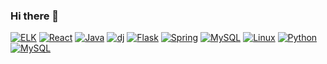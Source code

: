 ### Hi there 👋

<!--
**Jungwoo-20/Jungwoo-20** is a ✨ _special_ ✨ repository because its `README.md` (this file) appears on your GitHub profile.

Here are some ideas to get you started:

- 🔭 I’m currently working on ...
- 🌱 I’m currently learning ...
- 👯 I’m looking to collaborate on ...
- 🤔 I’m looking for help with ...
- 💬 Ask me about ...
- 📫 How to reach me: ...
- 😄 Pronouns: ...
- ⚡ Fun fact: ...
-->

[![ELK](https://img.shields.io/badge/Elasticsearch-#005571?style=flat-square&logo=Elastic&logoColor=black)](github.com/Jungwoo-20/TODO-List)
[![React](https://img.shields.io/badge/React-F7DF1E?style=flat-square&logo=React&logoColor=black)](github.com/Jungwoo-20/TODO-List)
[![Java](https://img.shields.io/badge/Java-F7DF1E?style=flat-square&logo=Java&logoColor=black)](github.com/Jungwoo-20/TODO-List)
[![dj](https://img.shields.io/badge/Django-F7DF1E?style=flat-square&logo=Django&logoColor=black)](github.com/Jungwoo-20/TODO-List)
[![Flask](https://img.shields.io/badge/Flask-F7DF1E?style=flat-square&logo=Flask&logoColor=black)](github.com/Jungwoo-20/TODO-List)
[![Spring](https://img.shields.io/badge/Spring-F7DF1E?style=flat-square&logo=Spring&logoColor=black)](github.com/Jungwoo-20/TODO-List)
[![MySQL](https://img.shields.io/badge/MySQL-F7DF1E?style=flat-square&logo=MySQL&logoColor=black)](github.com/Jungwoo-20/TODO-List)
[![Linux](https://img.shields.io/badge/Linux-F7DF1E?style=flat-square&logo=Linux&logoColor=black)](github.com/Jungwoo-20/TODO-List)
[![Python](https://img.shields.io/badge/Python-F7DF1E?style=flat-square&logo=Python&logoColor=black)](github.com/Jungwoo-20/TODO-List)
[![MySQL](https://img.shields.io/badge/MySQL-F7DF1E?style=flat-square&logo=MySQL&logoColor=black)](github.com/Jungwoo-20/TODO-List)

